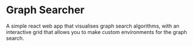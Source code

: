 # Graph Searcher

A simple react web app that visualises graph search algorithms, with an interactive grid that allows you to make custom environments for the graph search.